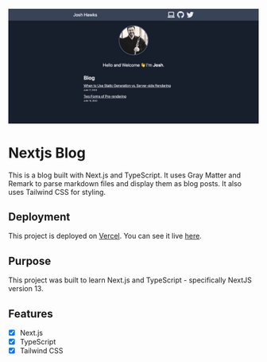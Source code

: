 ![screenshot](/public/images/screenshot.png)

# Nextjs Blog

This is a blog built with Next.js and TypeScript. It uses Gray Matter and Remark to parse markdown files and display them as blog posts. It also uses Tailwind CSS for styling.

## Deployment 

This project is deployed on [Vercel](https://vercel.com/). You can see it live [here](https://next-blog-three-zeta.vercel.app/).

## Purpose

This project was built to learn Next.js and TypeScript - specifically NextJS version 13.

## Features

- [x] Next.js
- [x] TypeScript
- [x] Tailwind CSS
